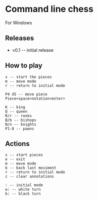 
# Command line chess
For Windows

## Releases
* v0.1 -- initial release 

## How to play
```
s -- start the pieces
m -- move mode
r -- return to initial mode 
    
P4 d5 -- move piece
Piece<space>notation<enter>

K -- king 
Q -- queen 
R/r -- rooks 
B/b -- bishops
N/n -- knights
P1-8 -- pawns 
```
## Actions
```
s -- start pieces
e -- exit
m -- move mode
b -- back last moviment
r -- return to initial mode
c -- clear annotations

: -- initial mode 
w: -- white turn
b: -- black turn
```
